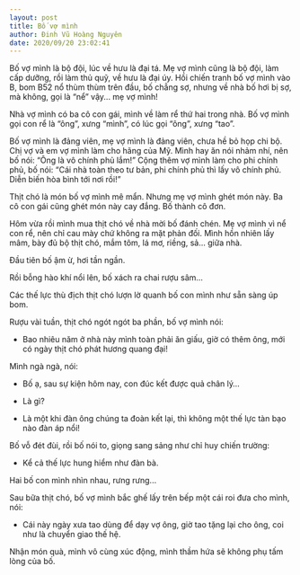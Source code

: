 ```yaml
---
layout: post
title: Bố vợ mình
author: Đinh Vũ Hoàng Nguyên
date: 2020/09/20 23:02:41
---
```


Bố vợ mình là bộ đội, lúc về hưu là đại tá. Mẹ vợ mình cũng là bộ đội, làm cấp dưỡng, rồi làm thủ quỹ, về hưu là đại úy. Hồi chiến tranh bố vợ mình vào B, bom B52 nổ thùm thùm trên đầu, bố chẳng sợ, nhưng về nhà bố hơi bị sợ, mà không, gọi là “nể” vậy... mẹ vợ mình!

Nhà vợ mình có ba cô con gái, mình về làm rể thứ hai trong nhà. Bố vợ mình gọi con rể là “ông”, xưng “mình”, có lúc gọi “ông”, xưng “tao”.

Bố vợ mình là đảng viên, mẹ vợ mình là đảng viên, chưa hề bỏ họp chi bộ. Chị vợ và em vợ mình làm cho hãng của Mỹ. Mình hay ăn nói nhảm nhí, nên bố nói: “Ông là vô chính phủ lắm!” Cộng thêm vợ mình làm cho phi chính phủ, bố nói: “Cái nhà toàn theo tư bản, phi chính phủ thì lấy vô chính phủ. Diễn biến hòa bình tới nơi rồi!”

Thịt chó là món bố vợ mình mê mẩn. Nhưng mẹ vợ mình ghét món này. Ba cô con gái cũng ghét món này cay đắng. Bố thành cô đơn.

Hôm vừa rồi mình mua thịt chó về nhà mời bố đánh chén. Mẹ vợ mình vì nể con rể, nên chỉ cau mày chứ không ra mặt phản đối. Mình hồn nhiên lấy mâm, bày đủ bộ thịt chó, mắm tôm, lá mơ, riềng, sả... giữa nhà.

Đầu tiên bố ậm ừ, hơi tần ngần.

Rồi bỗng hào khí nổi lên, bố xách ra chai rượu sâm...

Các thế lực thù địch thịt chó lượn lờ quanh bố con mình như sẵn sàng úp bom.

Rượu vài tuần, thịt chó ngót ngót ba phần, bố vợ mình nói:

- Bao nhiêu năm ở nhà này mình toàn phải ăn giấu, giờ có thêm ông, mới có ngày thịt chó phát hương quang đại!

Mình ngà ngà, nói:

- Bố ạ, sau sự kiện hôm nay, con đúc kết được quả chân lý…

- Là gì?

- Là một khi đàn ông chúng ta đoàn kết lại, thì không một thế lực tàn bạo nào đàn áp nổi!

Bố vỗ đét đùi, rồi bố nói to, giọng sang sảng như chỉ huy chiến trường:

- Kể cả thế lực hung hiểm như đàn bà.

Hai bố con mình nhìn nhau, rưng rưng...

Sau bữa thịt chó, bố vợ mình bắc ghế lấy trên bếp một cái roi đưa cho mình, nói:

- Cái này ngày xưa tao dùng để dạy vợ ông, giờ tao tặng lại cho ông, coi như là chuyển giao thế hệ.

Nhận món quà, mình vô cùng xúc động, mình thầm hứa sẽ không phụ tấm lòng của bố.


